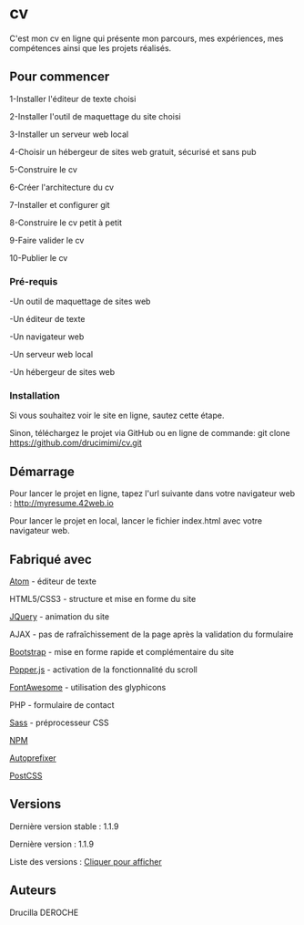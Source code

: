# cv
C'est mon cv en ligne qui présente mon parcours, mes expériences, mes compétences ainsi que les projets réalisés.
 
## Pour commencer
1-Installer l'éditeur de texte choisi

2-Installer l'outil de maquettage du site choisi

3-Installer un serveur web local

4-Choisir un hébergeur de sites web gratuit, sécurisé et sans pub

5-Construire le cv

6-Créer l'architecture du cv

7-Installer et configurer git

8-Construire le cv petit à petit

9-Faire valider le cv

10-Publier le cv

### Pré-requis
-Un outil de maquettage de sites web

-Un éditeur de texte

-Un navigateur web

-Un serveur web local

-Un hébergeur de sites web


### Installation
Si vous souhaitez voir le site en ligne, sautez cette étape.

Sinon, téléchargez le projet via GitHub ou en ligne de commande: git clone https://github.com/drucimimi/cv.git

## Démarrage
Pour lancer le projet en ligne, tapez l'url suivante dans votre navigateur web : http://myresume.42web.io

Pour lancer le projet en local, lancer le fichier index.html avec votre navigateur web.

## Fabriqué avec
[Atom](https://atom.io/) - éditeur de texte

HTML5/CSS3 - structure et mise en forme du site

[JQuery](https://jquery.com/) - animation du site

AJAX - pas de rafraîchissement de la page après la validation du formulaire

[Bootstrap](https://getbootstrap.com/) - mise en forme rapide et complémentaire du site

[Popper.js](https://github.com/popperjs/popper-core/tree/v1.16.0) - activation de la fonctionnalité du scroll

[FontAwesome](https://fontawesome.com/download) - utilisation des glyphicons

PHP - formulaire de contact

[Sass](https://sass-lang.com/install) - préprocesseur CSS

[NPM](https://nodejs.org/en/download/)

[Autoprefixer](https://preview.npmjs.com/package/autoprefixer/v/9.7.1)

[PostCSS](https://www.npmjs.com/package/postcss-cli)


## Versions
Dernière version stable : 1.1.9

Dernière version : 1.1.9

Liste des versions : [Cliquer pour afficher](https://github.com/drucimimi/cv/tags)

## Auteurs
Drucilla DEROCHE
